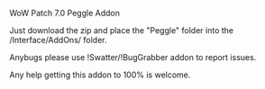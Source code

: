 WoW Patch 7.0 Peggle Addon

Just download the zip and place the "Peggle" folder into the /Interface/AddOns/ folder.

Anybugs please use !Swatter/!BugGrabber addon to report issues.

Any help getting this addon to 100% is welcome.
